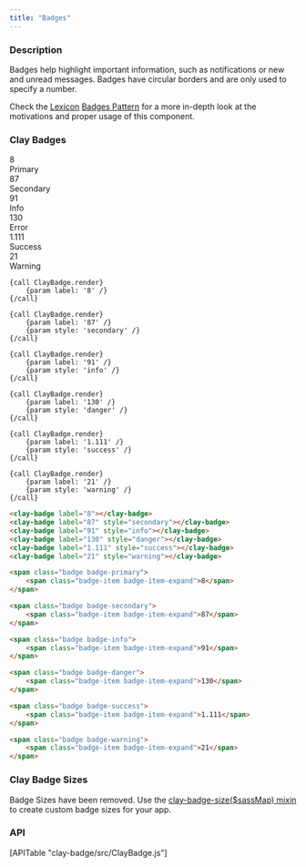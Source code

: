 ```yaml
---
title: "Badges"
---
```


### Description

Badges help highlight important information, such as notifications or new and unread messages. Badges have circular borders and are only used to specify a number.

<div class="alert alert-info">Check the <a href="https://lexicondesign.io">Lexicon</a> <a href="https://lexicondesign.io/docs/patterns/badges.html">Badges Pattern</a> for a more in-depth look at the motivations and proper usage of this component.</div>

### Clay Badges

<div id="clay-badges">
	<div class="autofit-float autofit-row">
		<div class="autofit-col">
			<div>
				<span class="badge badge-primary"><span class="badge-item badge-item-expand">8</span></span>
				<div>Primary</div>
			</div>
		</div>
		<div class="autofit-col">
			<div>
				<span class="badge badge-secondary"><span class="badge-item badge-item-expand">87</span></span>
				<div>Secondary</div>
			</div>
		</div>
		<div class="autofit-col">
			<div>
				<span class="badge badge-info"><span class="badge-item badge-item-expand">91</span></span>
				<div>Info</div>
			</div>
		</div>
		<div class="autofit-col">
			<div>
				<span class="badge badge-danger"><span class="badge-item badge-item-expand">130</span></span>
				<div>Error</div>
			</div>
		</div>
		<div class="autofit-col">
			<div>
				<span class="badge badge-success"><span class="badge-item badge-item-expand">1.111</span></span>
				<div>Success</div>
			</div>
		</div>
		<div class="autofit-col">
			<div>
				<span class="badge badge-warning"><span class="badge-item badge-item-expand">21</span></span>
				<div>Warning</div>
			</div>
		</div>
	</div>
</div>

```soy
{call ClayBadge.render}
	{param label: '8' /}
{/call}

{call ClayBadge.render}
	{param label: '87' /}
	{param style: 'secondary' /}
{/call}

{call ClayBadge.render}
	{param label: '91' /}
	{param style: 'info' /}
{/call}

{call ClayBadge.render}
	{param label: '130' /}
	{param style: 'danger' /}
{/call}

{call ClayBadge.render}
	{param label: '1.111' /}
	{param style: 'success' /}
{/call}

{call ClayBadge.render}
	{param label: '21' /}
	{param style: 'warning' /}
{/call}
```
```html
<clay-badge label="8"></clay-badge>
<clay-badge label="87" style="secondary"></clay-badge>
<clay-badge label="91" style="info"></clay-badge>
<clay-badge label="130" style="danger"></clay-badge>
<clay-badge label="1.111" style="success"></clay-badge>
<clay-badge label="21" style="warning"></clay-badge>
```
```html
<span class="badge badge-primary">
	<span class="badge-item badge-item-expand">8</span>
</span>

<span class="badge badge-secondary">
	<span class="badge-item badge-item-expand">87</span>
</span>

<span class="badge badge-info">
	<span class="badge-item badge-item-expand">91</span>
</span>

<span class="badge badge-danger">
	<span class="badge-item badge-item-expand">130</span>
</span>

<span class="badge badge-success">
	<span class="badge-item badge-item-expand">1.111</span>
</span>

<span class="badge badge-warning">
	<span class="badge-item badge-item-expand">21</span>
</span>
```

### Clay Badge Sizes

<div class="alert alert-warning">Badge Sizes have been removed. Use the <a href="https://github.com/liferay/clay/blob/master/packages/clay/src/scss/mixins/_badges.scss#L1">clay-badge-size($sassMap) mixin</a> to create custom badge sizes for your app.</div>

### API

<div>
	[APITable "clay-badge/src/ClayBadge.js"]
</div>